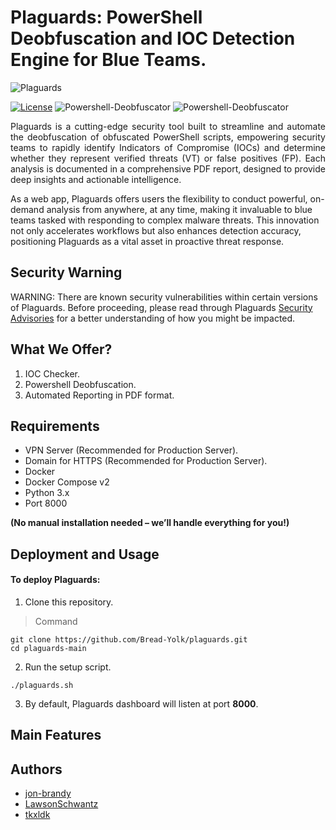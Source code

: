 # Plaguards: PowerShell Deobfuscation and IOC Detection Engine for Blue Teams.

![Plaguards](https://github.com/user-attachments/assets/f902d2b5-43ec-4919-b880-d41a64db2f15)

[![License](https://img.shields.io/badge/License-AGPLv3-purple.svg?&logo=none)](https://www.gnu.org/licenses/agpl-3.0)
![Powershell-Deobfuscator](https://img.shields.io/badge/powershell_deobfuscator-blue)
![Powershell-Deobfuscator](https://img.shields.io/badge/ioc_checker-red)

<p align="justify">Plaguards is a cutting-edge security tool built to streamline and automate the deobfuscation of obfuscated PowerShell scripts, empowering security teams to rapidly identify Indicators of Compromise (IOCs) and determine whether they represent verified threats (VT) or false positives (FP). Each analysis is documented in a comprehensive PDF report, designed to provide deep insights and actionable intelligence.

As a web app, Plaguards offers users the flexibility to conduct powerful, on-demand analysis from anywhere, at any time, making it invaluable to blue teams tasked with responding to complex malware threats. This innovation not only accelerates workflows but also enhances detection accuracy, positioning Plaguards as a vital asset in proactive threat response.</p>


## Security Warning

WARNING: There are known security vulnerabilities within certain versions of Plaguards. Before proceeding, please read through Plaguards [Security Advisories]() for a better understanding of how you might be impacted.

## What We Offer?

1. IOC Checker.
2. Powershell Deobfuscation.
3. Automated Reporting in PDF format.

## Requirements

- VPN Server (Recommended for Production Server).
- Domain for HTTPS (Recommended for Production Server).
- Docker
- Docker Compose v2
- Python 3.x
- Port 8000

**(No manual installation needed – we’ll handle everything for you!)**

## Deployment and Usage

#### To deploy Plaguards:

1. Clone this repository.

> Command

```console
git clone https://github.com/Bread-Yolk/plaguards.git
cd plaguards-main
```

2. Run the setup script.

```
./plaguards.sh
```

3. By default, Plaguards dashboard will listen at port **8000**.

## Main Features

## Authors
- [jon-brandy](https://github.com/jon-brandy)
- [LawsonSchwantz](https://github.com/LawsonSchwantz)
- [tkxldk](https://github.com/tkxldk)
